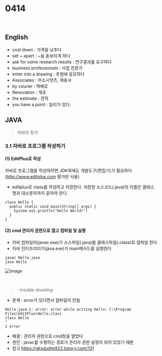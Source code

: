 # 0414
<br/>

## English
  - cost down : 가격을 낮추다
  - set ~ apart : ~을 돋보이게 하다
  - ask for some research results : 연구결과를 요구하다
  - business professionals : 사업 전문가
  - enter into a drawing : 추첨에 응모하다
  - Associates : 어소시엇츠, 제휴사
  - by courier : 택배로
  - Renovation : 개조
  - the estimate : 견적
  - you have a point : 일리가 있다.

## JAVA
  > 자바의 정석

### 3.1 자바로 프로그램 작성하기

#### (1) EditPlus로 작성
자바로 프로그램을 작성하려면 JDK외에도 개발도구(편집기)가 필요하다
(http://www.editplus.com 평가판 사용)
<br/>
  - editplus로 class를 작성하고 저장한다. 저장한 소스코드(.java)의 이름은 클래스명과 대소문자까지 같아야 한다.
```
class Hello {
  public static void main(String[] args) {
    System.out.println("Hello World!")
  }
}
```

#### (2) cmd 관리자 권한으로 열고 컴파일 및 실행
  - 자바 컴파일러(javac.exe)가 소스파일(.java)를 클래스파일(.class)로 컴파일 한다
  - 자바 인터프리터가(java.exe)가 main메서드를 실행한다
```
javac Hello.java
java Hello
```
![image](https://github.com/CHITSOO/TIL/assets/33537820/96bc1f2c-8075-4001-a7c2-979aca434e59)


<br/>

 > 💡trouble shooting
- 문제 : error가 있다면서 컴파일이 안됨
```
Hello.java:1: error: error while writing Hello: C:\Program Files\EditPlus\Hello.class
class Hello
^
1 error
```
- 해결 : 관리자 권한으로 cmd창을 열었다
- 원인 : javac를 수행하는 경로가 관리자 권한 설정이 되어 있었기 때문
- 참고 https://gksdudrb922.tistory.com/131
